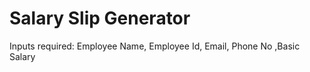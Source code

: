 <h1>Salary Slip Generator</h1>
<p>Inputs required: Employee Name, Employee Id, Email, Phone No ,Basic Salary </p><br>
